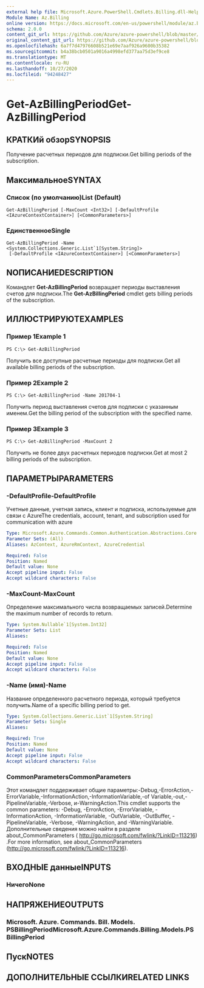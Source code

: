 ```yaml
---
external help file: Microsoft.Azure.PowerShell.Cmdlets.Billing.dll-Help.xml
Module Name: Az.Billing
online version: https://docs.microsoft.com/en-us/powershell/module/az.billing/get-azbillingperiod
schema: 2.0.0
content_git_url: https://github.com/Azure/azure-powershell/blob/master/src/Billing/Billing/help/Get-AzBillingPeriod.md
original_content_git_url: https://github.com/Azure/azure-powershell/blob/master/src/Billing/Billing/help/Get-AzBillingPeriod.md
ms.openlocfilehash: 6a7f7d47976608b521e69e7aaf926a9600b35382
ms.sourcegitcommit: b4a38bcb0501a9016a4998efd377aa75d3ef9ce8
ms.translationtype: MT
ms.contentlocale: ru-RU
ms.lasthandoff: 10/27/2020
ms.locfileid: "94248427"
---
```

# <span data-ttu-id="05231-101">Get-AzBillingPeriod</span><span class="sxs-lookup"><span data-stu-id="05231-101">Get-AzBillingPeriod</span></span>

## <span data-ttu-id="05231-102">КРАТКИй обзор</span><span class="sxs-lookup"><span data-stu-id="05231-102">SYNOPSIS</span></span>
<span data-ttu-id="05231-103">Получение расчетных периодов для подписки.</span><span class="sxs-lookup"><span data-stu-id="05231-103">Get billing periods of the subscription.</span></span>

## <span data-ttu-id="05231-104">Максимальное</span><span class="sxs-lookup"><span data-stu-id="05231-104">SYNTAX</span></span>

### <span data-ttu-id="05231-105">Список (по умолчанию)</span><span class="sxs-lookup"><span data-stu-id="05231-105">List (Default)</span></span>
```
Get-AzBillingPeriod [-MaxCount <Int32>] [-DefaultProfile <IAzureContextContainer>] [<CommonParameters>]
```

### <span data-ttu-id="05231-106">Единственное</span><span class="sxs-lookup"><span data-stu-id="05231-106">Single</span></span>
```
Get-AzBillingPeriod -Name <System.Collections.Generic.List`1[System.String]>
 [-DefaultProfile <IAzureContextContainer>] [<CommonParameters>]
```

## <span data-ttu-id="05231-107">NОПИСАНИЕ</span><span class="sxs-lookup"><span data-stu-id="05231-107">DESCRIPTION</span></span>
<span data-ttu-id="05231-108">Командлет **Get-AzBillingPeriod** возвращает периоды выставления счетов для подписки.</span><span class="sxs-lookup"><span data-stu-id="05231-108">The **Get-AzBillingPeriod** cmdlet gets billing periods of the subscription.</span></span>

## <span data-ttu-id="05231-109">ИЛЛЮСТРИРУЮТ</span><span class="sxs-lookup"><span data-stu-id="05231-109">EXAMPLES</span></span>

### <span data-ttu-id="05231-110">Пример 1</span><span class="sxs-lookup"><span data-stu-id="05231-110">Example 1</span></span>
```
PS C:\> Get-AzBillingPeriod
```

<span data-ttu-id="05231-111">Получить все доступные расчетные периоды для подписки.</span><span class="sxs-lookup"><span data-stu-id="05231-111">Get all available billing periods of the subscription.</span></span>

### <span data-ttu-id="05231-112">Пример 2</span><span class="sxs-lookup"><span data-stu-id="05231-112">Example 2</span></span>
```
PS C:\> Get-AzBillingPeriod -Name 201704-1
```

<span data-ttu-id="05231-113">Получить период выставления счетов для подписки с указанным именем.</span><span class="sxs-lookup"><span data-stu-id="05231-113">Get the billing period of the subscription with the specified name.</span></span>

### <span data-ttu-id="05231-114">Пример 3</span><span class="sxs-lookup"><span data-stu-id="05231-114">Example 3</span></span>
```
PS C:\> Get-AzBillingPeriod -MaxCount 2
```

<span data-ttu-id="05231-115">Получить не более двух расчетных периодов подписки.</span><span class="sxs-lookup"><span data-stu-id="05231-115">Get at most 2 billing periods of the subscription.</span></span>

## <span data-ttu-id="05231-116">ПАРАМЕТРЫ</span><span class="sxs-lookup"><span data-stu-id="05231-116">PARAMETERS</span></span>

### <span data-ttu-id="05231-117">-DefaultProfile</span><span class="sxs-lookup"><span data-stu-id="05231-117">-DefaultProfile</span></span>
<span data-ttu-id="05231-118">Учетные данные, учетная запись, клиент и подписка, используемые для связи с Azure</span><span class="sxs-lookup"><span data-stu-id="05231-118">The credentials, account, tenant, and subscription used for communication with azure</span></span>

```yaml
Type: Microsoft.Azure.Commands.Common.Authentication.Abstractions.Core.IAzureContextContainer
Parameter Sets: (All)
Aliases: AzContext, AzureRmContext, AzureCredential

Required: False
Position: Named
Default value: None
Accept pipeline input: False
Accept wildcard characters: False
```

### <span data-ttu-id="05231-119">-MaxCount</span><span class="sxs-lookup"><span data-stu-id="05231-119">-MaxCount</span></span>
<span data-ttu-id="05231-120">Определение максимального числа возвращаемых записей.</span><span class="sxs-lookup"><span data-stu-id="05231-120">Determine the maximum number of records to return.</span></span>

```yaml
Type: System.Nullable`1[System.Int32]
Parameter Sets: List
Aliases:

Required: False
Position: Named
Default value: None
Accept pipeline input: False
Accept wildcard characters: False
```

### <span data-ttu-id="05231-121">-Name (имя)</span><span class="sxs-lookup"><span data-stu-id="05231-121">-Name</span></span>
<span data-ttu-id="05231-122">Название определенного расчетного периода, который требуется получить.</span><span class="sxs-lookup"><span data-stu-id="05231-122">Name of a specific billing period to get.</span></span>

```yaml
Type: System.Collections.Generic.List`1[System.String]
Parameter Sets: Single
Aliases:

Required: True
Position: Named
Default value: None
Accept pipeline input: False
Accept wildcard characters: False
```

### <span data-ttu-id="05231-123">CommonParameters</span><span class="sxs-lookup"><span data-stu-id="05231-123">CommonParameters</span></span>
<span data-ttu-id="05231-124">Этот командлет поддерживает общие параметры:-Debug,-ErrorAction,-ErrorVariable,-InformationAction,-InformationVariable,-of Variable,-out,-PipelineVariable,-Verbose, и-WarningAction.</span><span class="sxs-lookup"><span data-stu-id="05231-124">This cmdlet supports the common parameters: -Debug, -ErrorAction, -ErrorVariable, -InformationAction, -InformationVariable, -OutVariable, -OutBuffer, -PipelineVariable, -Verbose, -WarningAction, and -WarningVariable.</span></span> <span data-ttu-id="05231-125">Дополнительные сведения можно найти в разделе about_CommonParameters ( http://go.microsoft.com/fwlink/?LinkID=113216) .</span><span class="sxs-lookup"><span data-stu-id="05231-125">For more information, see about_CommonParameters (http://go.microsoft.com/fwlink/?LinkID=113216).</span></span>

## <span data-ttu-id="05231-126">ВХОДНЫЕ данные</span><span class="sxs-lookup"><span data-stu-id="05231-126">INPUTS</span></span>

### <span data-ttu-id="05231-127">Ничего</span><span class="sxs-lookup"><span data-stu-id="05231-127">None</span></span>

## <span data-ttu-id="05231-128">НАПРЯЖЕНИЕ</span><span class="sxs-lookup"><span data-stu-id="05231-128">OUTPUTS</span></span>

### <span data-ttu-id="05231-129">Microsoft. Azure. Commands. Bill. Models. PSBillingPeriod</span><span class="sxs-lookup"><span data-stu-id="05231-129">Microsoft.Azure.Commands.Billing.Models.PSBillingPeriod</span></span>

## <span data-ttu-id="05231-130">Пуск</span><span class="sxs-lookup"><span data-stu-id="05231-130">NOTES</span></span>

## <span data-ttu-id="05231-131">ДОПОЛНИТЕЛЬНЫЕ ССЫЛКИ</span><span class="sxs-lookup"><span data-stu-id="05231-131">RELATED LINKS</span></span>
